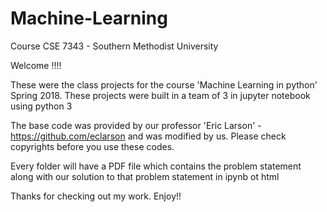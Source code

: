 # Machine-Learning

Course CSE 7343 - Southern Methodist University

Welcome !!!!

These were the class projects for the course 'Machine Learning in python' Spring 2018. These projects were built in a team of 3 in jupyter notebook using python 3

The base code was provided by our professor 'Eric Larson' - https://github.com/eclarson and was modified by us. Please check copyrights before you use these codes.

Every folder will have a PDF file which contains the problem statement along with our solution to that problem statement in ipynb ot html

Thanks for checking out my work. Enjoy!!
